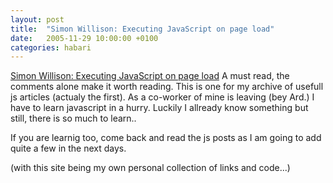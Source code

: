 ```yaml
---
layout: post
title:  "Simon Willison: Executing JavaScript on page load"
date:   2005-11-29 10:00:00 +0100
categories: habari
---
```

<a href="http://simon.incutio.com/archive/2004/05/26/addLoadEvent">Simon Willison: Executing JavaScript on page load</a>
A must read, the comments alone make it worth reading. This is one for my archive of usefull js articles (actualy the first). As a co-worker of mine is leaving (bey Ard.) I have to learn javascript in a hurry. Luckily I allready know something but still, there is so much to learn..

If you are learnig too, come back and read the js posts as I am going to add quite a few in the next days.

(with this site being my own personal collection of links and code...)